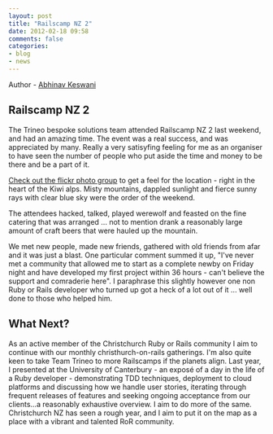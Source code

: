 ```yaml
---
layout: post
title: "Railscamp NZ 2"
date: 2012-02-18 09:58
comments: false
categories: 
- blog
- news
---
```


Author - [Abhinav Keswani](http://trineo.co.nz/crew.html#ak)

Railscamp NZ 2
--------------

The Trineo bespoke solutions team attended Railscamp NZ 2 last weekend, and had an amazing time.  The event was a real success, and was appreciated by many.  Really a very satisyfing feeling for me as an organiser to have seen the number of people who put aside the time and money to be there and be a part of it.

[Check out the flickr photo group](http://www.flickr.com/groups/1922557@N21/) to get a feel for the location - right in the heart of the Kiwi alps.  Misty mountains, dappled sunlight and fierce sunny rays with clear blue sky were the order of the weekend.

The attendees hacked, talked, played werewolf and feasted on the fine catering that was arranged ... not to mention drank a reasonably large amount of craft beers that were hauled up the mountain.

We met new people, made new friends, gathered with old friends from afar and it was just a blast.  One particular comment summed it up, "I've never met a community that allowed me to start as a complete newby on Friday night and have developed my first project within 36 hours - can't believe the support and comraderie here".  I paraphrase this slightly however one non Ruby or Rails developer who turned up got a heck of a lot out of it ... well done to those who helped him.

What Next?
----------

As an active member of the Christchurch Ruby or Rails community I aim to continue with our monthly christhurch-on-rails gatherings.  I'm also quite keen to take Team Trineo to more Railscamps if the planets align.  Last year, I presented at the University of Canterbury - an exposé of a day in the life of a Ruby developer - demonstrating TDD techniques, deployment to cloud platforms and discussing how we handle user stories, iterating through frequent releases of features and seeking ongoing acceptance from our clients...a reasonably exhaustive overview.  I aim to do more of the same.  Christchurch NZ has seen a rough year, and I aim to put it on the map as a place with a vibrant and talented RoR community.

